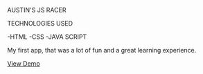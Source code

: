 AUSTIN'S JS RACER

TECHNOLOGIES USED

-HTML
-CSS
-JAVA SCRIPT


My first app, that was a lot of fun and a great learning experience.

[View Demo](https://pages.git.generalassemb.ly/austinschroeder/Austin-JS-Racer/)
